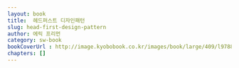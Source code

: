```yaml
---
layout: book
title:  헤드퍼스트 디자인패턴
slug: head-first-design-pattern 
author: 에릭 프리먼
category: sw-book
bookCoverUrl : http://image.kyobobook.co.kr/images/book/large/409/l9788979143409.jpg
chapters: []
---
```


